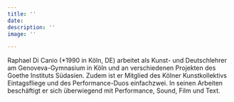 ```yaml
---
title: ''
date: 
description: ''
image: ''

---
```

Raphael Di Canio (*1990 in Köln, DE) arbeitet als Kunst- und Deutschlehrer am Genoveva-Gymnasium in Köln und an verschiedenen Projekten des Goethe Instituts Südasien. Zudem ist er Mitglied des Kölner Kunstkollektivs Eintagsfliege und des Performance-Duos einfachzwei. In seinen Arbeiten beschäftigt er sich überwiegend mit Performance, Sound, Film und Text.